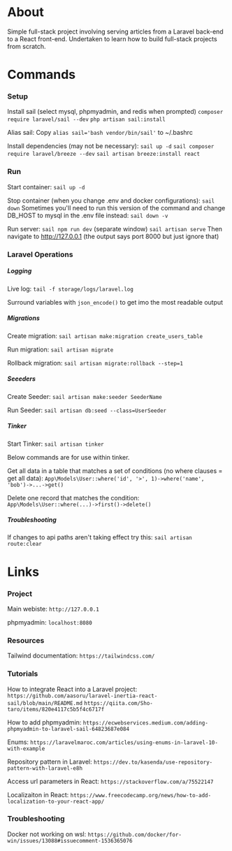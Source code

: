 # About
Simple full-stack project involving serving articles from a Laravel back-end to a React front-end. Undertaken to learn how to build full-stack projects from scratch.

# Commands

### Setup
Install sail (select mysql, phpmyadmin, and redis when prompted)
`composer require laravel/sail --dev`
`php artisan sail:install`

Alias sail:
Copy `alias sail='bash vendor/bin/sail'` to ~/.bashrc

Install dependencies (may not be necessary):
`sail up -d`
`sail composer require laravel/breeze --dev`
`sail artisan breeze:install react`

### Run
Start container:
`sail up -d`

Stop container (when you change .env and docker configurations):
`sail down`
Sometimes you'll need to run this version of the command and change DB_HOST to mysql in the .env file instead:
`sail down -v`

Run server:
`sail npm run dev`
(separate window)
`sail artisan serve`
Then navigate to http://127.0.0.1 (the output says port 8000 but just ignore that)

### Laravel Operations

##### Logging
Live log:
`tail -f storage/logs/laravel.log`

Surround variables with `json_encode()` to get imo the most readable output

##### Migrations
Create migration:
`sail artisan make:migration create_users_table`

Run migration:
`sail artisan migrate`

Rollback migration:
`sail artisan migrate:rollback --step=1`

##### Seeeders
Create Seeder:
`sail artisan make:seeder SeederName`

Run Seeder:
`sail artisan db:seed --class=UserSeeder`

##### Tinker
Start Tinker:
`sail artisan tinker`

Below commands are for use within tinker.

Get all data in a table that matches a set of conditions (no where clauses = get all data):
`App\Models\User::where('id', '>', 1)->where('name', 'bob')->...->get()`

Delete one record that matches the condition:
`App\Models\User::where(...)->first()->delete()`

##### Troubleshooting
If changes to api paths aren't taking effect try this:
`sail artisan route:clear`

# Links

### Project
Main webiste:
`http://127.0.0.1`

phpmyadmin:
`localhost:8080`

### Resources
Tailwind documentation:
`https://tailwindcss.com/`

### Tutorials 
How to integrate React into a Laravel project:
`https://github.com/aasoru/laravel-inertia-react-sail/blob/main/README.md`
`https://qiita.com/Sho-taro/items/820e4117c5b5f4c6717f`

How to add phpmyadmin:
`https://ecwebservices.medium.com/adding-phpmyadmin-to-laravel-sail-64823687e084`

Enums:
`https://laravelmaroc.com/articles/using-enums-in-laravel-10-with-example`

Repository pattern in Laravel:
`https://dev.to/kasenda/use-repository-pattern-with-laravel-e8h`

Access url parameters in React:
`https://stackoverflow.com/a/75522147`

Localizaiton in React:
`https://www.freecodecamp.org/news/how-to-add-localization-to-your-react-app/`

### Troubleshooting
Docker not working on wsl:
`https://github.com/docker/for-win/issues/13088#issuecomment-1536365076`